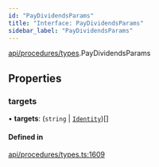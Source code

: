 ```yaml
---
id: "PayDividendsParams"
title: "Interface: PayDividendsParams"
sidebar_label: "PayDividendsParams"
---
```


[api/procedures/types](../../../../../modules/API/Procedures/Types/Types.md).PayDividendsParams

## Properties

### targets

• **targets**: (`string` \| [`Identity`](../../../../../classes/API/Entities/Identity/Identity.md))[]

#### Defined in

[api/procedures/types.ts:1609](https://github.com/PolymeshAssociation/polymesh-sdk/blob/8a9158669/src/api/procedures/types.ts#L1609)
